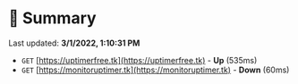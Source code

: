 # 📖 Summary
Last updated: **3/1/2022, 1:10:31 PM**

- `GET` [https://uptimerfree.tk](https://uptimerfree.tk) - **Up** (535ms)
- `GET` [https://monitoruptimer.tk](https://monitoruptimer.tk) - **Down** (60ms)
